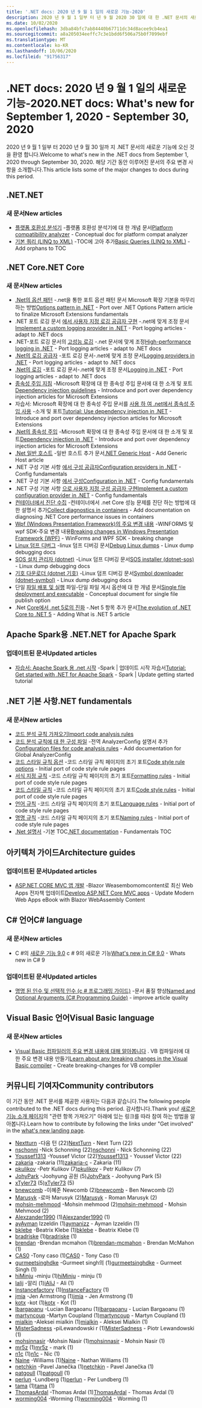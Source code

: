 ```yaml
---
title: '.NET docs: 2020 년 9 월 1 일의 새로운 기능-2020'
description: 2020 년 9 월 1 일부 터 년 9 월 2020 30 일에 대 한 .NET 문서의 새로운 기능입니다.
ms.date: 10/02/2020
ms.openlocfilehash: 3dba84bfc7ab84440b67711dc34d8acee9cb4ea1
ms.sourcegitcommit: a8a205034eeffc7c3e1bdd6f506a75b0f7099ebf
ms.translationtype: MT
ms.contentlocale: ko-KR
ms.lasthandoff: 10/06/2020
ms.locfileid: "91756317"
---
```

# <a name="net-docs-whats-new-for-september-1-2020---september-30-2020"></a><span data-ttu-id="62831-103">.NET docs: 2020 년 9 월 1 일의 새로운 기능-2020</span><span class="sxs-lookup"><span data-stu-id="62831-103">.NET docs: What's new for September 1, 2020 - September 30, 2020</span></span>

<span data-ttu-id="62831-104">2020 년 9 월 1 일부 터 2020 년 9 월 30 일까 지 .NET 문서의 새로운 기능에 오신 것을 환영 합니다.</span><span class="sxs-lookup"><span data-stu-id="62831-104">Welcome to what's new in the .NET docs from September 1, 2020 through September 30, 2020.</span></span> <span data-ttu-id="62831-105">해당 기간 동안 이루어진 문서의 주요 변경 사항을 소개합니다.</span><span class="sxs-lookup"><span data-stu-id="62831-105">This article lists some of the major changes to docs during this period.</span></span>

## <a name="net"></a><span data-ttu-id="62831-106">.NET</span><span class="sxs-lookup"><span data-stu-id="62831-106">.NET</span></span>

### <a name="new-articles"></a><span data-ttu-id="62831-107">새 문서</span><span class="sxs-lookup"><span data-stu-id="62831-107">New articles</span></span>

- <span data-ttu-id="62831-108">[플랫폼 호환성 분석기](../standard/analyzers/platform-compat-analyzer.md) -플랫폼 호환성 분석기에 대 한 개념 문서</span><span class="sxs-lookup"><span data-stu-id="62831-108">[Platform compatibility analyzer](../standard/analyzers/platform-compat-analyzer.md) - Conceptual doc for platform compat analyzer</span></span>
- <span data-ttu-id="62831-109">[기본 쿼리 (LINQ to XML)](../standard/linq/basic-queries-linq-to-xml.md) -TOC에 고아 추가</span><span class="sxs-lookup"><span data-stu-id="62831-109">[Basic Queries (LINQ to XML)](../standard/linq/basic-queries-linq-to-xml.md) - Add orphans to TOC</span></span>

## <a name="net-core"></a><span data-ttu-id="62831-110">.NET Core</span><span class="sxs-lookup"><span data-stu-id="62831-110">.NET Core</span></span>

### <a name="new-articles"></a><span data-ttu-id="62831-111">새 문서</span><span class="sxs-lookup"><span data-stu-id="62831-111">New articles</span></span>

- <span data-ttu-id="62831-112">[.Net의 옵션 패턴](../core/extensions/options.md) -.net을 통한 포트 옵션 패턴 문서 Microsoft 확장 기본을 마무리 하는 방법</span><span class="sxs-lookup"><span data-stu-id="62831-112">[Options pattern in .NET](../core/extensions/options.md) - Port over .NET Options Pattern article to finalize Microsoft Extensions fundamentals</span></span>
- <span data-ttu-id="62831-113">.NET 포트 로깅 문서 [에서 사용자 지정 로깅 공급자 구현](../core/extensions/custom-logging-provider.md) -.net에 맞게 조정 문서</span><span class="sxs-lookup"><span data-stu-id="62831-113">[Implement a custom logging provider in .NET](../core/extensions/custom-logging-provider.md) - Port logging articles - adapt to .NET docs</span></span>
- <span data-ttu-id="62831-114">.NET-포트 로깅 문서의 [고성능 로깅](../core/extensions/high-performance-logging.md) -.net 문서에 맞게 조정</span><span class="sxs-lookup"><span data-stu-id="62831-114">[High-performance logging in .NET](../core/extensions/high-performance-logging.md) - Port logging articles - adapt to .NET docs</span></span>
- <span data-ttu-id="62831-115">[.Net의 로깅 공급자](../core/extensions/logging-providers.md) -포트 로깅 문서-.net에 맞게 조정 문서</span><span class="sxs-lookup"><span data-stu-id="62831-115">[Logging providers in .NET](../core/extensions/logging-providers.md) - Port logging articles - adapt to .NET docs</span></span>
- <span data-ttu-id="62831-116">[.Net의 로깅](../core/extensions/logging.md) -포트 로깅 문서-.net에 맞게 조정 문서</span><span class="sxs-lookup"><span data-stu-id="62831-116">[Logging in .NET](../core/extensions/logging.md) - Port logging articles - adapt to .NET docs</span></span>
- <span data-ttu-id="62831-117">[종속성 주입 지침](../core/extensions/dependency-injection-guidelines.md) -Microsoft 확장에 대 한 종속성 주입 문서에 대 한 소개 및 포트</span><span class="sxs-lookup"><span data-stu-id="62831-117">[Dependency injection guidelines](../core/extensions/dependency-injection-guidelines.md) - Introduce and port over dependency injection articles for Microsoft Extensions</span></span>
- <span data-ttu-id="62831-118">자습서: Microsoft 확장에 대 한 종속성 주입 문서를 [사용 하 여 .net에서 종속성 주입 사용](../core/extensions/dependency-injection-usage.md) -소개 및 포트</span><span class="sxs-lookup"><span data-stu-id="62831-118">[Tutorial: Use dependency injection in .NET](../core/extensions/dependency-injection-usage.md) - Introduce and port over dependency injection articles for Microsoft Extensions</span></span>
- <span data-ttu-id="62831-119">[.Net의 종속성 주입](../core/extensions/dependency-injection.md) -Microsoft 확장에 대 한 종속성 주입 문서에 대 한 소개 및 포트</span><span class="sxs-lookup"><span data-stu-id="62831-119">[Dependency injection in .NET](../core/extensions/dependency-injection.md) - Introduce and port over dependency injection articles for Microsoft Extensions</span></span>
- <span data-ttu-id="62831-120">[.Net 일반 호스트](../core/extensions/generic-host.md) -일반 호스트 추가 문서</span><span class="sxs-lookup"><span data-stu-id="62831-120">[.NET Generic Host](../core/extensions/generic-host.md) - Add Generic Host article</span></span>
- <span data-ttu-id="62831-121">.NET 구성 기본 사항 [에서 구성 공급자](../core/extensions/configuration-providers.md)</span><span class="sxs-lookup"><span data-stu-id="62831-121">[Configuration providers in .NET](../core/extensions/configuration-providers.md) - Config fundamentals</span></span>
- <span data-ttu-id="62831-122">.NET 구성 기본 사항 [에서 구성](../core/extensions/configuration.md)</span><span class="sxs-lookup"><span data-stu-id="62831-122">[Configuration in .NET](../core/extensions/configuration.md) - Config fundamentals</span></span>
- <span data-ttu-id="62831-123">.NET 구성 기본 사항 [으로 사용자 지정 구성 공급자 구현](../core/extensions/custom-configuration-provider.md)</span><span class="sxs-lookup"><span data-stu-id="62831-123">[Implement a custom configuration provider in .NET](../core/extensions/custom-configuration-provider.md) - Config fundamentals</span></span>
- <span data-ttu-id="62831-124">[컨테이너에서 진단 수집](../core/diagnostics/diagnostics-in-containers.md) -컨테이너에서 .net Core 성능 문제를 진단 하는 방법에 대 한 설명서 추가</span><span class="sxs-lookup"><span data-stu-id="62831-124">[Collect diagnostics in containers](../core/diagnostics/diagnostics-in-containers.md) - Add documentation on diagnosing .NET Core performance issues in containers</span></span>
- <span data-ttu-id="62831-125">[Wpf (Windows Presentation Framework)의 주요 변경 내용](../core/compatibility/wpf.md) -WINFORMS 및 wpf SDK-주요 변경 내용</span><span class="sxs-lookup"><span data-stu-id="62831-125">[Breaking changes in Windows Presentation Framework (WPF)](../core/compatibility/wpf.md) - WinForms and WPF SDK - breaking change</span></span>
- <span data-ttu-id="62831-126">[Linux 덤프 디버그](../core/diagnostics/debug-linux-dumps.md) -linux 덤프 디버깅 문서</span><span class="sxs-lookup"><span data-stu-id="62831-126">[Debug Linux dumps](../core/diagnostics/debug-linux-dumps.md) - Linux dump debugging docs</span></span>
- <span data-ttu-id="62831-127">[SOS 설치 관리자 (dotnet)](../core/diagnostics/dotnet-sos.md) -Linux 덤프 디버깅 문서</span><span class="sxs-lookup"><span data-stu-id="62831-127">[SOS installer (dotnet-sos)](../core/diagnostics/dotnet-sos.md) - Linux dump debugging docs</span></span>
- <span data-ttu-id="62831-128">[기호 다운로더 (dotnet 기호)](../core/diagnostics/dotnet-symbol.md) -Linux 덤프 디버깅 문서</span><span class="sxs-lookup"><span data-stu-id="62831-128">[Symbol downloader (dotnet-symbol)](../core/diagnostics/dotnet-symbol.md) - Linux dump debugging docs</span></span>
- <span data-ttu-id="62831-129">단일 [파일 배포 및 실행](../core/deploying/single-file.md) 파일-단일 파일 게시 옵션에 대 한 개념 문서</span><span class="sxs-lookup"><span data-stu-id="62831-129">[Single file deployment and executable](../core/deploying/single-file.md) - Conceptual document for single file publish option</span></span>
- <span data-ttu-id="62831-130">.Net [Core에서 .net 5로의 진화](../core/dotnet-five.md) -.Net 5 항목 추가 문서</span><span class="sxs-lookup"><span data-stu-id="62831-130">[The evolution of .NET Core to .NET 5](../core/dotnet-five.md) - Adding What is .NET 5 article</span></span>

## <a name="net-for-apache-spark"></a><span data-ttu-id="62831-131">Apache Spark용 .NET</span><span class="sxs-lookup"><span data-stu-id="62831-131">.NET for Apache Spark</span></span>

### <a name="updated-articles"></a><span data-ttu-id="62831-132">업데이트된 문서</span><span class="sxs-lookup"><span data-stu-id="62831-132">Updated articles</span></span>

- <span data-ttu-id="62831-133">[자습서: Apache Spark 용 .net 시작](../spark/tutorials/get-started.md) -Spark | 업데이트 시작 자습서</span><span class="sxs-lookup"><span data-stu-id="62831-133">[Tutorial: Get started with .NET for Apache Spark](../spark/tutorials/get-started.md) - Spark | Update getting started tutorial</span></span>

## <a name="net-fundamentals"></a><span data-ttu-id="62831-134">.NET 기본 사항</span><span class="sxs-lookup"><span data-stu-id="62831-134">.NET fundamentals</span></span>

### <a name="new-articles"></a><span data-ttu-id="62831-135">새 문서</span><span class="sxs-lookup"><span data-stu-id="62831-135">New articles</span></span>

- [<span data-ttu-id="62831-136">코드 분석 규칙 가져오기</span><span class="sxs-lookup"><span data-stu-id="62831-136">Import code analysis rules</span></span>](../fundamentals/code-analysis/quality-rules/index.md)
- <span data-ttu-id="62831-137">[코드 분석 규칙에 대 한 구성 파일](../fundamentals/code-analysis/configuration-files.md) -전역 AnalyzerConfig 설명서 추가</span><span class="sxs-lookup"><span data-stu-id="62831-137">[Configuration files for code analysis rules](../fundamentals/code-analysis/configuration-files.md) - Add documentation for Global AnalyzerConfig</span></span>
- <span data-ttu-id="62831-138">[코드 스타일 규칙 옵션](../fundamentals/code-analysis/code-style-rule-options.md) -코드 스타일 규칙 페이지의 초기 포트</span><span class="sxs-lookup"><span data-stu-id="62831-138">[Code style rule options](../fundamentals/code-analysis/code-style-rule-options.md) - Initial port of code style rule pages</span></span>
- <span data-ttu-id="62831-139">[서식 지정 규칙](../fundamentals/code-analysis/style-rules/formatting-rules.md) -코드 스타일 규칙 페이지의 초기 포트</span><span class="sxs-lookup"><span data-stu-id="62831-139">[Formatting rules](../fundamentals/code-analysis/style-rules/formatting-rules.md) - Initial port of code style rule pages</span></span>
- <span data-ttu-id="62831-140">[코드 스타일 규칙](../fundamentals/code-analysis/style-rules/index.md) -코드 스타일 규칙 페이지의 초기 포트</span><span class="sxs-lookup"><span data-stu-id="62831-140">[Code style rules](../fundamentals/code-analysis/style-rules/index.md) - Initial port of code style rule pages</span></span>
- <span data-ttu-id="62831-141">[언어 규칙](../fundamentals/code-analysis/style-rules/language-rules.md) -코드 스타일 규칙 페이지의 초기 포트</span><span class="sxs-lookup"><span data-stu-id="62831-141">[Language rules](../fundamentals/code-analysis/style-rules/language-rules.md) - Initial port of code style rule pages</span></span>
- <span data-ttu-id="62831-142">[명명 규칙](../fundamentals/code-analysis/style-rules/naming-rules.md) -코드 스타일 규칙 페이지의 초기 포트</span><span class="sxs-lookup"><span data-stu-id="62831-142">[Naming rules](../fundamentals/code-analysis/style-rules/naming-rules.md) - Initial port of code style rule pages</span></span>
- <span data-ttu-id="62831-143">[.Net 설명서](../fundamentals/index.yml) -기본 TOC</span><span class="sxs-lookup"><span data-stu-id="62831-143">[.NET documentation](../fundamentals/index.yml) - Fundamentals TOC</span></span>

## <a name="architecture-guides"></a><span data-ttu-id="62831-144">아키텍처 가이드</span><span class="sxs-lookup"><span data-stu-id="62831-144">Architecture guides</span></span>

### <a name="updated-articles"></a><span data-ttu-id="62831-145">업데이트된 문서</span><span class="sxs-lookup"><span data-stu-id="62831-145">Updated articles</span></span>

- <span data-ttu-id="62831-146">[ASP.NET CORE MVC 앱 개발](../architecture/modern-web-apps-azure/develop-asp-net-core-mvc-apps.md) -Blazor Weasembomomcontent로 최신 Web Apps 전자책 업데이트</span><span class="sxs-lookup"><span data-stu-id="62831-146">[Develop ASP.NET Core MVC apps](../architecture/modern-web-apps-azure/develop-asp-net-core-mvc-apps.md) - Update Modern Web Apps eBook with Blazor WebAssembly Content</span></span>

## <a name="c-language"></a><span data-ttu-id="62831-147">C# 언어</span><span class="sxs-lookup"><span data-stu-id="62831-147">C# language</span></span>

### <a name="new-articles"></a><span data-ttu-id="62831-148">새 문서</span><span class="sxs-lookup"><span data-stu-id="62831-148">New articles</span></span>

- <span data-ttu-id="62831-149">C #의 [새로운 기능 9.0](../csharp/whats-new/csharp-9.md) c # 9의 새로운 기능</span><span class="sxs-lookup"><span data-stu-id="62831-149">[What's new in C# 9.0](../csharp/whats-new/csharp-9.md) - Whats new in C# 9</span></span>

### <a name="updated-articles"></a><span data-ttu-id="62831-150">업데이트된 문서</span><span class="sxs-lookup"><span data-stu-id="62831-150">Updated articles</span></span>

- <span data-ttu-id="62831-151">[명명 된 인수 및 선택적 인수 (c # 프로그래밍 가이드)](../csharp/programming-guide/classes-and-structs/named-and-optional-arguments.md) -문서 품질 향상</span><span class="sxs-lookup"><span data-stu-id="62831-151">[Named and Optional Arguments (C# Programming Guide)](../csharp/programming-guide/classes-and-structs/named-and-optional-arguments.md) - improve article quality</span></span>

## <a name="visual-basic-language"></a><span data-ttu-id="62831-152">Visual Basic 언어</span><span class="sxs-lookup"><span data-stu-id="62831-152">Visual Basic language</span></span>

### <a name="new-articles"></a><span data-ttu-id="62831-153">새 문서</span><span class="sxs-lookup"><span data-stu-id="62831-153">New articles</span></span>

- <span data-ttu-id="62831-154">[Visual Basic 컴파일러의 주요 변경 내용에 대해 알아봅니다](../visual-basic/whats-new/breaking-changes.md) . VB 컴파일러에 대 한 주요 변경 내용 만들기</span><span class="sxs-lookup"><span data-stu-id="62831-154">[Learn about any breaking changes in the Visual Basic compiler](../visual-basic/whats-new/breaking-changes.md) - Create breaking-changes for VB compiler</span></span>

## <a name="community-contributors"></a><span data-ttu-id="62831-155">커뮤니티 기여자</span><span class="sxs-lookup"><span data-stu-id="62831-155">Community contributors</span></span>

<span data-ttu-id="62831-156">이 기간 동안 .NET 문서를 제공한 사용자는 다음과 같습니다.</span><span class="sxs-lookup"><span data-stu-id="62831-156">The following people contributed to the .NET docs during this period.</span></span> <span data-ttu-id="62831-157">감사합니다.</span><span class="sxs-lookup"><span data-stu-id="62831-157">Thank you!</span></span> <span data-ttu-id="62831-158">[새로운 기능 소개 페이지](index.yml)의 "관련 항목 가져오기" 아래에 있는 링크를 따라 참여 하는 방법을 알아봅니다.</span><span class="sxs-lookup"><span data-stu-id="62831-158">Learn how to contribute by following the links under "Get involved" in the [what's new landing page](index.yml).</span></span>

- <span data-ttu-id="62831-159">[Nextturn](https://github.com/NextTurn) -다음 턴 (22)</span><span class="sxs-lookup"><span data-stu-id="62831-159">[NextTurn](https://github.com/NextTurn) - Next Turn (22)</span></span>
- <span data-ttu-id="62831-160">[nschonni](https://github.com/nschonni) -Nick Schonning (22)</span><span class="sxs-lookup"><span data-stu-id="62831-160">[nschonni](https://github.com/nschonni) - Nick Schonning (22)</span></span>
- <span data-ttu-id="62831-161">[Youssef1313](https://github.com/Youssef1313) -Youssef Victor (22)</span><span class="sxs-lookup"><span data-stu-id="62831-161">[Youssef1313](https://github.com/Youssef1313) - Youssef Victor (22)</span></span>
- <span data-ttu-id="62831-162">[zakaria](https://github.com/zakaria-c) -zakaria (11)</span><span class="sxs-lookup"><span data-stu-id="62831-162">[zakaria-c](https://github.com/zakaria-c) - Zakaria (11)</span></span>
- <span data-ttu-id="62831-163">[pkulikov](https://github.com/pkulikov) -Petr Kulikov (7)</span><span class="sxs-lookup"><span data-stu-id="62831-163">[pkulikov](https://github.com/pkulikov) - Petr Kulikov (7)</span></span>
- <span data-ttu-id="62831-164">[JohyPark](https://github.com/JohyPark) -Joohyung 공원 (5)</span><span class="sxs-lookup"><span data-stu-id="62831-164">[JohyPark](https://github.com/JohyPark) - Joohyung Park (5)</span></span>
- <span data-ttu-id="62831-165">[xTyler73](https://github.com/xTyler73) (5)</span><span class="sxs-lookup"><span data-stu-id="62831-165">[xTyler73](https://github.com/xTyler73) (5)</span></span>
- <span data-ttu-id="62831-166">[bnewcomb](https://github.com/bnewcomb) -이혜준 Newcomb (2)</span><span class="sxs-lookup"><span data-stu-id="62831-166">[bnewcomb](https://github.com/bnewcomb) - Ben Newcomb (2)</span></span>
- <span data-ttu-id="62831-167">[Marusyk](https://github.com/Marusyk) -로마 Marusyk (2)</span><span class="sxs-lookup"><span data-stu-id="62831-167">[Marusyk](https://github.com/Marusyk) - Roman Marusyk (2)</span></span>
- <span data-ttu-id="62831-168">[mohsin-mehmood](https://github.com/mohsin-mehmood) -Mohsin mehmood (2)</span><span class="sxs-lookup"><span data-stu-id="62831-168">[mohsin-mehmood](https://github.com/mohsin-mehmood) - Mohsin Mehmood (2)</span></span>
- <span data-ttu-id="62831-169">[Alexzander1990](https://github.com/Alexzander1990) (1)</span><span class="sxs-lookup"><span data-stu-id="62831-169">[Alexzander1990](https://github.com/Alexzander1990) (1)</span></span>
- <span data-ttu-id="62831-170">[ayAyman](https://github.com/aymanizz) Izzeldin (1)</span><span class="sxs-lookup"><span data-stu-id="62831-170">[aymanizz](https://github.com/aymanizz) - Ayman Izzeldin (1)</span></span>
- <span data-ttu-id="62831-171">[bklebe](https://github.com/bklebe) -Beatrix Klebe (1)</span><span class="sxs-lookup"><span data-stu-id="62831-171">[bklebe](https://github.com/bklebe) - Beatrix Klebe (1)</span></span>
- <span data-ttu-id="62831-172">[bradriske](https://github.com/bradriske) (1)</span><span class="sxs-lookup"><span data-stu-id="62831-172">[bradriske](https://github.com/bradriske) (1)</span></span>
- <span data-ttu-id="62831-173">[brendan](https://github.com/brendan-mcmahon) -Brendan mcmahon (1)</span><span class="sxs-lookup"><span data-stu-id="62831-173">[brendan-mcmahon](https://github.com/brendan-mcmahon) - Brendan McMahon (1)</span></span>
- <span data-ttu-id="62831-174">[CAS0](https://github.com/CAS0) -Tony caso (1)</span><span class="sxs-lookup"><span data-stu-id="62831-174">[CAS0](https://github.com/CAS0) - Tony Caso (1)</span></span>
- <span data-ttu-id="62831-175">[gurmeetsinghdke](https://github.com/gurmeetsinghdke) -Gurmeet singh의 (1)</span><span class="sxs-lookup"><span data-stu-id="62831-175">[gurmeetsinghdke](https://github.com/gurmeetsinghdke) - Gurmeet Singh (1)</span></span>
- <span data-ttu-id="62831-176">[hiMinju](https://github.com/hiMinju) -minju (1)</span><span class="sxs-lookup"><span data-stu-id="62831-176">[hiMinju](https://github.com/hiMinju) - minju (1)</span></span>
- <span data-ttu-id="62831-177">[Ialij](https://github.com/iAliJ) -알리 (1)</span><span class="sxs-lookup"><span data-stu-id="62831-177">[iAliJ](https://github.com/iAliJ) - Ali (1)</span></span>
- <span data-ttu-id="62831-178">[Instancefactory](https://github.com/InstanceFactory) (1)</span><span class="sxs-lookup"><span data-stu-id="62831-178">[InstanceFactory](https://github.com/InstanceFactory) (1)</span></span>
- <span data-ttu-id="62831-179">[jmia](https://github.com/jmia) -Jen Armstrong (1)</span><span class="sxs-lookup"><span data-stu-id="62831-179">[jmia](https://github.com/jmia) - Jen Armstrong (1)</span></span>
- <span data-ttu-id="62831-180">[kotx](https://github.com/kotx) -kot (1)</span><span class="sxs-lookup"><span data-stu-id="62831-180">[kotx](https://github.com/kotx) - Kot (1)</span></span>
- <span data-ttu-id="62831-181">[lbargaoanu](https://github.com/lbargaoanu) -Lucian Bargaoanu (1)</span><span class="sxs-lookup"><span data-stu-id="62831-181">[lbargaoanu](https://github.com/lbargaoanu) - Lucian Bargaoanu (1)</span></span>
- <span data-ttu-id="62831-182">[martyncoup](https://github.com/martyncoup) -Martyn Coupland (1)</span><span class="sxs-lookup"><span data-stu-id="62831-182">[martyncoup](https://github.com/martyncoup) - Martyn Coupland (1)</span></span>
- <span data-ttu-id="62831-183">[mialkin](https://github.com/mialkin) -Aleksei mialkin (1)</span><span class="sxs-lookup"><span data-stu-id="62831-183">[mialkin](https://github.com/mialkin) - Aleksei Mialkin (1)</span></span>
- <span data-ttu-id="62831-184">[MisterSadness](https://github.com/MisterSadness) -piLewandowski r (1)</span><span class="sxs-lookup"><span data-stu-id="62831-184">[MisterSadness](https://github.com/MisterSadness) - Piotr Lewandowski (1)</span></span>
- <span data-ttu-id="62831-185">[mohsinnasir](https://github.com/mohsinnasir) -Mohsin Nasir (1)</span><span class="sxs-lookup"><span data-stu-id="62831-185">[mohsinnasir](https://github.com/mohsinnasir) - Mohsin Nasir (1)</span></span>
- <span data-ttu-id="62831-186">[mr5z](https://github.com/mr5z) (1)</span><span class="sxs-lookup"><span data-stu-id="62831-186">[mr5z](https://github.com/mr5z) - mark (1)</span></span>
- <span data-ttu-id="62831-187">[n1c](https://github.com/n1c) (1)</span><span class="sxs-lookup"><span data-stu-id="62831-187">[n1c](https://github.com/n1c) - Nic (1)</span></span>
- <span data-ttu-id="62831-188">[Naine](https://github.com/Naine) -Williams (1)</span><span class="sxs-lookup"><span data-stu-id="62831-188">[Naine](https://github.com/Naine) - Nathan Williams (1)</span></span>
- <span data-ttu-id="62831-189">[netchkin](https://github.com/netchkin) -Pavel Janečka (1)</span><span class="sxs-lookup"><span data-stu-id="62831-189">[netchkin](https://github.com/netchkin) - Pavel Janečka (1)</span></span>
- <span data-ttu-id="62831-190">[patgoull](https://github.com/patgoull) (1)</span><span class="sxs-lookup"><span data-stu-id="62831-190">[patgoull](https://github.com/patgoull) (1)</span></span>
- <span data-ttu-id="62831-191">[perlun](https://github.com/perlun) -Lundberg (1)</span><span class="sxs-lookup"><span data-stu-id="62831-191">[perlun](https://github.com/perlun) - Per Lundberg (1)</span></span>
- <span data-ttu-id="62831-192">[tama](https://github.com/tama) (1)</span><span class="sxs-lookup"><span data-stu-id="62831-192">[tama](https://github.com/tama) (1)</span></span>
- <span data-ttu-id="62831-193">[ThomasArdal](https://github.com/ThomasArdal) -Thomas Ardal (1)</span><span class="sxs-lookup"><span data-stu-id="62831-193">[ThomasArdal](https://github.com/ThomasArdal) - Thomas Ardal (1)</span></span>
- <span data-ttu-id="62831-194">[worming004](https://github.com/worming004) -Worming (1)</span><span class="sxs-lookup"><span data-stu-id="62831-194">[worming004](https://github.com/worming004) - Worming (1)</span></span>
